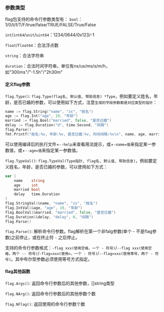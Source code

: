 ### 参数类型
flag包支持的命令行参数类型有：
`bool`：1/0/t/f/T/F/true/false/TRUE/FALSE/True/False

`int`/`int64`/`unit`/`uint64`：1234/0644/0x123/-1

`float`/`float64`：合法浮点数

`string`：合法字符串

`duration`：合法时间字符串，单位有ns/us/ms/s/m/h，如"300ms"/"-1.5h"/"2h30m"

#### 定义flag参数
`flag.Type()`: `flag.Type(flag名, 默认值, 帮助信息) *Type`，例如要定义姓名，年龄，是否已婚的参数，可以使用如下方式，注意`生成的字段参数都是对应类型的指针`：
```go
name := flag.String("name", "zs", "姓名")
age := flag.Int("age", 19, "年龄")
married := flag.Bool("married", false, "是否已婚")
delay := flag.Duration("d", time.Second, "间隔")
flag.Parse()
fmt.Printf("姓名:%v, 年龄:%v, 是否已婚:%v, 时间间隔:%v\n", name, age, married, delay)
```
可以使用编译后的执行文件+`--help`来查看用法提示，或+`-name=值`来指定某一参数值，或+`--age=值`来指定某一参数值。

`flag.TypeVal()`: `flag.TypeVal(Type指针, flag名, 默认值, 帮助信息)`，例如要定义姓名，年龄，是否已婚的参数，可以使用如下方式：
```go
var (
    name    string
    age     int
    married bool
    delay   time.Duration
)
flag.StringVal(&name, "name", "zs", "姓名")
flag.IntVal(&age, "age", 19, "年龄")
flag.BoolVal(&married, "married", false, "是否已婚")
flag.Duration(&delay, "delay", 0, "间隔")
flag.Parse()
```

`flag.Parse()`: 解析命令行参数。flag解析在第一个非falg参数(单个 - 不是flag参数)之前停止，或在终止符 `-` 之后停止。

支持的命令行参数格式：`-flag xxx(使用空格，一个 - 符号)`/`--flag xxx(使用空格，两个 -- 符号)`/`-flag=xxx(使用=，一个 - 符号)`/`--flag=xxx(使用等号，两个 - 符号)`。其中布尔型参数必须使用等号方式指定。

#### flag其他函数
`flag.Args()`: 返回命令行参数后的其他参数，[]string类型

`flag.NArg()`: 返回命令行参数后的其他参数个数

`flag.NFlag()`: 返回使用的命令行参数个数
